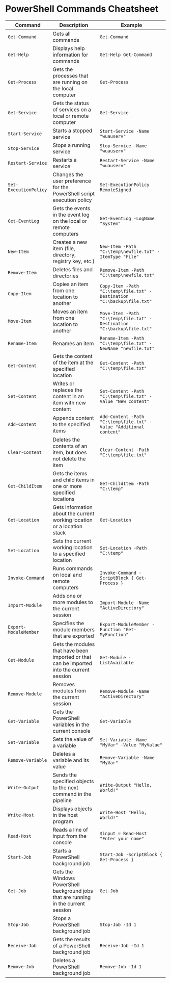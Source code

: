 # PowerShell Commands Cheatsheet

| Command               | Description                                                                               | Example                                                                |
| --------------------- | ----------------------------------------------------------------------------------------- | ---------------------------------------------------------------------- |
| `Get-Command`         | Gets all commands                                                                         | `Get-Command`                                                          |
| `Get-Help`            | Displays help information for commands                                                    | `Get-Help Get-Command`                                                 |
| `Get-Process`         | Gets the processes that are running on the local computer                                 | `Get-Process`                                                          |
| `Get-Service`         | Gets the status of services on a local or remote computer                                 | `Get-Service`                                                          |
| `Start-Service`       | Starts a stopped service                                                                  | `Start-Service -Name "wuauserv"`                                       |
| `Stop-Service`        | Stops a running service                                                                   | `Stop-Service -Name "wuauserv"`                                        |
| `Restart-Service`     | Restarts a service                                                                        | `Restart-Service -Name "wuauserv"`                                     |
| `Set-ExecutionPolicy` | Changes the user preference for the PowerShell script execution policy                    | `Set-ExecutionPolicy RemoteSigned`                                     |
| `Get-EventLog`        | Gets the events in the event log on the local or remote computers                         | `Get-EventLog -LogName "System"`                                       |
| `New-Item`            | Creates a new item (file, directory, registry key, etc.)                                  | `New-Item -Path "C:\temp\newfile.txt" -ItemType "File"`                |
| `Remove-Item`         | Deletes files and directories                                                             | `Remove-Item -Path "C:\temp\newfile.txt"`                              |
| `Copy-Item`           | Copies an item from one location to another                                               | `Copy-Item -Path "C:\temp\file.txt" -Destination "C:\backup\file.txt"` |
| `Move-Item`           | Moves an item from one location to another                                                | `Move-Item -Path "C:\temp\file.txt" -Destination "C:\backup\file.txt"` |
| `Rename-Item`         | Renames an item                                                                           | `Rename-Item -Path "C:\temp\file.txt" -NewName "newfile.txt"`          |
| `Get-Content`         | Gets the content of the item at the specified location                                    | `Get-Content -Path "C:\temp\file.txt"`                                 |
| `Set-Content`         | Writes or replaces the content in an item with new content                                | `Set-Content -Path "C:\temp\file.txt" -Value "New content"`            |
| `Add-Content`         | Appends content to the specified items                                                    | `Add-Content -Path "C:\temp\file.txt" -Value "Additional content"`     |
| `Clear-Content`       | Deletes the contents of an item, but does not delete the item                             | `Clear-Content -Path "C:\temp\file.txt"`                               |
| `Get-ChildItem`       | Gets the items and child items in one or more specified locations                         | `Get-ChildItem -Path "C:\temp"`                                        |
| `Get-Location`        | Gets information about the current working location or a location stack                   | `Get-Location`                                                         |
| `Set-Location`        | Sets the current working location to a specified location                                 | `Set-Location -Path "C:\temp"`                                         |
| `Invoke-Command`      | Runs commands on local and remote computers                                               | `Invoke-Command -ScriptBlock { Get-Process }`                          |
| `Import-Module`       | Adds one or more modules to the current session                                           | `Import-Module -Name "ActiveDirectory"`                                |
| `Export-ModuleMember` | Specifies the module members that are exported                                            | `Export-ModuleMember -Function "Get-MyFunction"`                       |
| `Get-Module`          | Gets the modules that have been imported or that can be imported into the current session | `Get-Module -ListAvailable`                                            |
| `Remove-Module`       | Removes modules from the current session                                                  | `Remove-Module -Name "ActiveDirectory"`                                |
| `Get-Variable`        | Gets the PowerShell variables in the current console                                      | `Get-Variable`                                                         |
| `Set-Variable`        | Sets the value of a variable                                                              | `Set-Variable -Name "MyVar" -Value "MyValue"`                          |
| `Remove-Variable`     | Deletes a variable and its value                                                          | `Remove-Variable -Name "MyVar"`                                        |
| `Write-Output`        | Sends the specified objects to the next command in the pipeline                           | `Write-Output "Hello, World!"`                                         |
| `Write-Host`          | Displays objects in the host program                                                      | `Write-Host "Hello, World!"`                                           |
| `Read-Host`           | Reads a line of input from the console                                                    | `$input = Read-Host "Enter your name"`                                 |
| `Start-Job`           | Starts a PowerShell background job                                                        | `Start-Job -ScriptBlock { Get-Process }`                               |
| `Get-Job`             | Gets the Windows PowerShell background jobs that are running in the current session       | `Get-Job`                                                              |
| `Stop-Job`            | Stops a PowerShell background job                                                         | `Stop-Job -Id 1`                                                       |
| `Receive-Job`         | Gets the results of a PowerShell background job                                           | `Receive-Job -Id 1`                                                    |
| `Remove-Job`          | Deletes a PowerShell background job                                                       | `Remove-Job -Id 1`                                                     |
